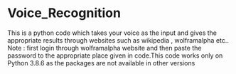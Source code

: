# Voice_Recognition
This is a python code which takes your voice as the input and gives the appropriate results through websites such as wikipedia , wolframalpha etc..
Note : first login through wolframalpha website and then paste the password to the appropriate place given in code.This code works only on Python 3.8.6 as the packages are not 
available in other versions 
